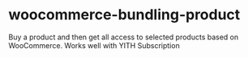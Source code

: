 # woocommerce-bundling-product
Buy a product and then get all access to selected products based on WooCommerce. Works well with YITH Subscription
